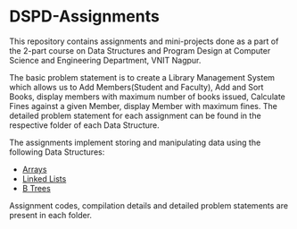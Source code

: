 # DSPD-Assignments
This repository contains assignments and mini-projects done as a part of the 2-part course on Data Structures and Program Design at Computer Science and Engineering Department, VNIT Nagpur.

The basic problem statement is to create a Library Management System which allows us to Add Members(Student and Faculty), Add and Sort Books, display members with maximum number of books issued, Calculate Fines against a given Member, display Member with maximum fines. The detailed problem statement for each assignment can be found in the respective folder of each Data Structure.

The assignments implement storing and manipulating data using the following Data Structures:
- [Arrays](arrays)
- [Linked Lists](linked-lists)
- [B Trees](b_trees)

Assignment codes, compilation details and detailed problem statements are present in each folder.
